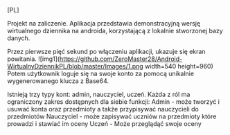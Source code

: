 [PL]

Projekt na zaliczenie. Aplikacja przedstawia demonstracyjną wersję wirtualnego dziennika
na androida, korzystającą z lokalnie stworzonej bazy danych.

Przez pierwsze pięć sekund po włączeniu aplikacji, ukazuje się ekran powitania.
![img1](https://github.com/ZeroMaster28/Android-WirtualnyDziennikPL/blob/master/Images/1.png width=540 height=960)
Potem użytkownik loguje się na swoje konto za pomocą unikalnie wygenerowanego klucza z Base64.

Istnieją trzy typy kont: admin, nauczyciel, uczeń.
Każda z ról ma ograniczony zakres dostępnych dla siebie funkcji:
Admin - może tworzyć i usuwać konta oraz przedmioty a także przypisywać nauczycieli do przedmiotów
Nauczyciel - może zapisywać uczniów na przedmioty które prowadzi i stawiać im oceny
Uczeń - Może przeglądąć swoje oceny 

